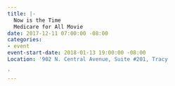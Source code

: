 ```yaml
---
title: |-
  Now is the Time
  Medicare for All Movie
date: 2017-12-11 07:00:00 -08:00
categories:
- event
event-start-date: 2018-01-13 19:00:00 -08:00
Location: '902 N. Central Avenue, Suite #201, Tracy

'
---
```


